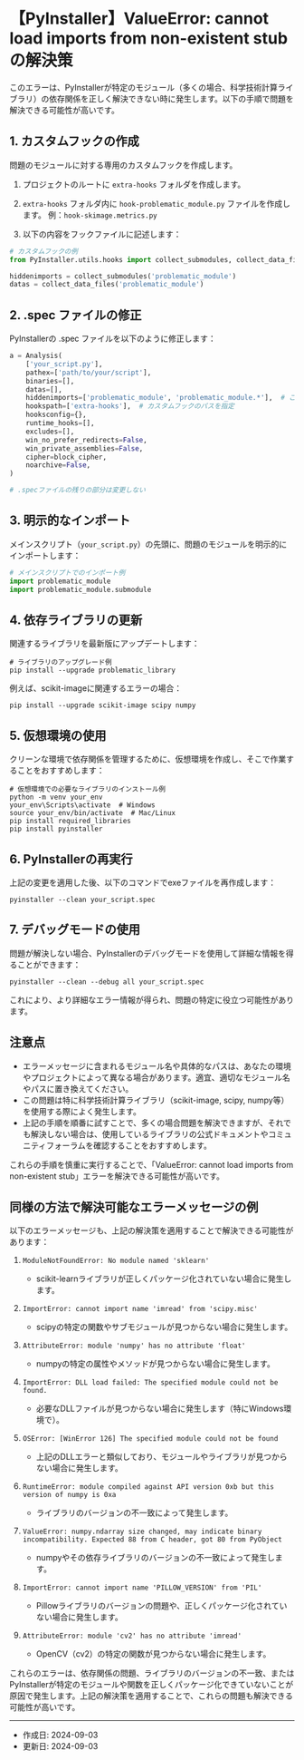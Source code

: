 # 【PyInstaller】ValueError: cannot load imports from non-existent stub の解決策

このエラーは、PyInstallerが特定のモジュール（多くの場合、科学技術計算ライブラリ）の依存関係を正しく解決できない時に発生します。以下の手順で問題を解決できる可能性が高いです。

## 1. カスタムフックの作成

問題のモジュールに対する専用のカスタムフックを作成します。

1. プロジェクトのルートに `extra-hooks` フォルダを作成します。

2. `extra-hooks` フォルダ内に `hook-problematic_module.py` ファイルを作成します。
   例：`hook-skimage.metrics.py`

3. 以下の内容をフックファイルに記述します：

```python
# カスタムフックの例
from PyInstaller.utils.hooks import collect_submodules, collect_data_files

hiddenimports = collect_submodules('problematic_module')
datas = collect_data_files('problematic_module')
```

## 2. .spec ファイルの修正

PyInstallerの .spec ファイルを以下のように修正します：

```python
a = Analysis(
    ['your_script.py'],
    pathex=['path/to/your/script'],
    binaries=[],
    datas=[],
    hiddenimports=['problematic_module', 'problematic_module.*'],  # ここに問題のモジュールとそのサブモジュールを追加
    hookspath=['extra-hooks'],  # カスタムフックのパスを指定
    hooksconfig={},
    runtime_hooks=[],
    excludes=[],
    win_no_prefer_redirects=False,
    win_private_assemblies=False,
    cipher=block_cipher,
    noarchive=False,
)

# .specファイルの残りの部分は変更しない
```

## 3. 明示的なインポート

メインスクリプト（`your_script.py`）の先頭に、問題のモジュールを明示的にインポートします：

```python
# メインスクリプトでのインポート例
import problematic_module
import problematic_module.submodule
```

## 4. 依存ライブラリの更新

関連するライブラリを最新版にアップデートします：

```
# ライブラリのアップグレード例
pip install --upgrade problematic_library
```

例えば、scikit-imageに関連するエラーの場合：

```
pip install --upgrade scikit-image scipy numpy
```

## 5. 仮想環境の使用

クリーンな環境で依存関係を管理するために、仮想環境を作成し、そこで作業することをおすすめします：

```
# 仮想環境での必要なライブラリのインストール例
python -m venv your_env
your_env\Scripts\activate  # Windows
source your_env/bin/activate  # Mac/Linux
pip install required_libraries
pip install pyinstaller
```

## 6. PyInstallerの再実行

上記の変更を適用した後、以下のコマンドでexeファイルを再作成します：

```
pyinstaller --clean your_script.spec
```

## 7. デバッグモードの使用

問題が解決しない場合、PyInstallerのデバッグモードを使用して詳細な情報を得ることができます：

```
pyinstaller --clean --debug all your_script.spec
```

これにより、より詳細なエラー情報が得られ、問題の特定に役立つ可能性があります。

## 注意点

- エラーメッセージに含まれるモジュール名や具体的なパスは、あなたの環境やプロジェクトによって異なる場合があります。適宜、適切なモジュール名やパスに置き換えてください。
- この問題は特に科学技術計算ライブラリ（scikit-image, scipy, numpy等）を使用する際によく発生します。
- 上記の手順を順番に試すことで、多くの場合問題を解決できますが、それでも解決しない場合は、使用しているライブラリの公式ドキュメントやコミュニティフォーラムを確認することをおすすめします。

これらの手順を慎重に実行することで、「ValueError: cannot load imports from non-existent stub」エラーを解決できる可能性が高いです。

## 同様の方法で解決可能なエラーメッセージの例

以下のエラーメッセージも、上記の解決策を適用することで解決できる可能性があります：

1. `ModuleNotFoundError: No module named 'sklearn'`
   - scikit-learnライブラリが正しくパッケージ化されていない場合に発生します。

2. `ImportError: cannot import name 'imread' from 'scipy.misc'`
   - scipyの特定の関数やサブモジュールが見つからない場合に発生します。

3. `AttributeError: module 'numpy' has no attribute 'float'`
   - numpyの特定の属性やメソッドが見つからない場合に発生します。

4. `ImportError: DLL load failed: The specified module could not be found.`
   - 必要なDLLファイルが見つからない場合に発生します（特にWindows環境で）。

5. `OSError: [WinError 126] The specified module could not be found`
   - 上記のDLLエラーと類似しており、モジュールやライブラリが見つからない場合に発生します。

6. `RuntimeError: module compiled against API version 0xb but this version of numpy is 0xa`
   - ライブラリのバージョンの不一致によって発生します。

7. `ValueError: numpy.ndarray size changed, may indicate binary incompatibility. Expected 88 from C header, got 80 from PyObject`
   - numpyやその依存ライブラリのバージョンの不一致によって発生します。

8. `ImportError: cannot import name 'PILLOW_VERSION' from 'PIL'`
   - Pillowライブラリのバージョンの問題や、正しくパッケージ化されていない場合に発生します。

9. `AttributeError: module 'cv2' has no attribute 'imread'`
   - OpenCV（cv2）の特定の関数が見つからない場合に発生します。

これらのエラーは、依存関係の問題、ライブラリのバージョンの不一致、またはPyInstallerが特定のモジュールや関数を正しくパッケージ化できていないことが原因で発生します。上記の解決策を適用することで、これらの問題も解決できる可能性が高いです。

---
- 作成日: 2024-09-03
- 更新日: 2024-09-03